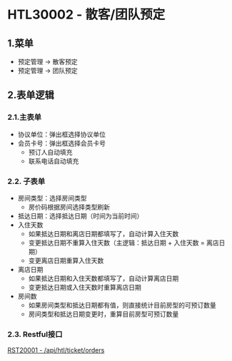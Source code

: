 # HTL30002 - 散客/团队预定

## 1.菜单

* 预定管理 -&gt; 散客预定
* 预定管理 -&gt; 团队预定

## 2.表单逻辑

### 2.1.主表单

* 协议单位：弹出框选择协议单位
* 会员卡号：弹出框选择会员卡号
  * 预订人自动填充
  * 联系电话自动填充

### 2.2. 子表单

* 房间类型：选择房间类型
  * 房价码根据房间选择类型刷新
* 抵达日期：选择抵达日期（时间为当前时间）
* 入住天数
  * 如果抵达日期和离店日期都填写了，自动计算入住天数
  * 变更抵达日期不重算入住天数（主逻辑：抵达日期 + 入住天数 = 离店日期）
  * 变更离店日期重算入住天数
* 离店日期
  * 如果抵达日期和入住天数都填写了，自动计算离店日期
  * 变更抵达日期或入住天数时重算离店日期
* 房间数
  * 如果房间类型和抵达日期都有值，则直接统计目前房型的可预订数量
  * 房间类型和抵达日期变更时，重算目前房型可预订数量

### 2.3. Restful接口

[RST20001 - /api/htl/ticket/orders](/projects/hotel-system/21restfuljie-kou-pei-zhi/rst20001-apihtlticketorders.md)

